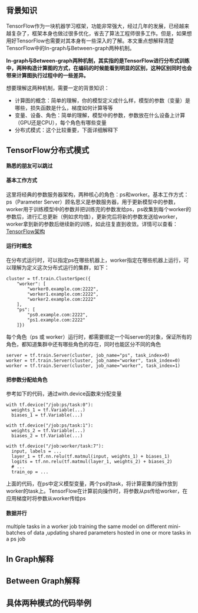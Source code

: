 
## 背景知识

TensorFlow作为一块机器学习框架，功能非常强大，经过几年的发展，已经越来越复杂了，框架本身也做过很多优化，省去了算法工程师很多工作。但是，如果想用好TensorFlow也需要对其本身有一些深入的了解。本文重点想解释清楚TensorFlow中的In-graph与Between-graph两种机制。

**In-graph与Between-graph两种机制，其实指的是TensorFlow进行分布式训练中，两种构造计算图的方式，在编码的时候能看到明显的区别，这种区别同时也会带来计算图执行过程中的一些差异。**

想要理解这两种机制，需要一定的背景知识：

+ 计算图的概念：简单的理解，你的模型定义成什么样，模型的参数（变量）是哪些，损失函数是什么，梯度如何计算等等
+ 变量、设备、角色：简单的理解，模型中的参数，参数放在什么设备上计算（GPU还是CPU），每个角色有哪些变量
+ 分布式模式：这个比较重要，下面详细解释下

## TensorFlow分布式模式

**熟悉的朋友可以跳过**

#### 基本工作方式
这里将经典的参数服务器架构，两种核心的角色：ps和worker。基本工作方式：ps（Parameter Server）顾名思义是参数服务器，用于更新模型中的参数，worker用于训练模型中的参数并把训练完的参数发给ps，ps收集到每个worker的参数后，进行汇总更新（例如求均值），更新完后将新的参数发送给worker，worker拿到新的参数后继续新的训练，如此往复直到收敛。详情可以查看：[TensorFlow架构](https://www.tensorflow.org/extend/architecture)

#### 运行时概念
在分布式运行时，可以指定ps在哪些机器上，worker指定在哪些机器上运行，可以理解为定义这次分布式运行的集群，如下：
```
cluster = tf.train.ClusterSpec({
    "worker": [
        "worker0.example.com:2222",
        "worker1.example.com:2222",
        "worker2.example.com:2222"
    ],
    "ps": [
        "ps0.example.com:2222",
        "ps1.example.com:2222"
    ]})
```
每个角色（ps 或 worker）运行时，都需要绑定一个叫server的对象，保证所有的角色，都知道集群中还有哪些角色的存在，同时也能区分不同的角色
```
server = tf.train.Server(cluster, job_name="ps", task_index=0)
worker = tf.train.Server(cluster, job_name="worker", task_index=0)
worker = tf.train.Server(cluster, job_name="worker", task_index=1)
```

#### 把参数分配给角色

参考如下的代码，通过with.device函数来分配变量
```
with tf.device("/job:ps/task:0"):
  weights_1 = tf.Variable(...)
  biases_1 = tf.Variable(...)

with tf.device("/job:ps/task:1"):
  weights_2 = tf.Variable(...)
  biases_2 = tf.Variable(...)

with tf.device("/job:worker/task:7"):
  input, labels = ...
  layer_1 = tf.nn.relu(tf.matmul(input, weights_1) + biases_1)
  logits = tf.nn.relu(tf.matmul(layer_1, weights_2) + biases_2)
  # ...
  train_op = ...
```
上面的代码，在ps中定义模型变量，两个ps的task，将计算密集的操作放到worker的task上。TensorFlow在计算前向操作时，将参数从ps传给worker，在应用梯度时将参数从worker传给ps

#### 数据并行

multiple tasks in a worker job training the same model on different mini-batches of data ,updating shared parameters hosted in one or more tasks in a ps job

## In Graph解释

## Between Graph解释
## 具体两种模式的代码举例
